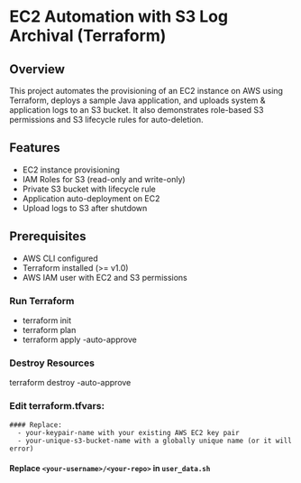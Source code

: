 # EC2 Automation with S3 Log Archival (Terraform)

## Overview
This project automates the provisioning of an EC2 instance on AWS using Terraform, deploys a sample Java application, and uploads system & application logs to an S3 bucket. It also demonstrates role-based S3 permissions and S3 lifecycle rules for auto-deletion.

## Features
- EC2 instance provisioning
- IAM Roles for S3 (read-only and write-only)
- Private S3 bucket with lifecycle rule
- Application auto-deployment on EC2
- Upload logs to S3 after shutdown

## Prerequisites
- AWS CLI configured
- Terraform installed (>= v1.0)
- AWS IAM user with EC2 and S3 permissions

### Run Terraform
- terraform init
- terraform plan
- terraform apply -auto-approve


### Destroy Resources
terraform destroy -auto-approve

### Edit terraform.tfvars:
    #### Replace:
      - your-keypair-name with your existing AWS EC2 key pair
      - your-unique-s3-bucket-name with a globally unique name (or it will error) 

#### Replace `<your-username>/<your-repo>` in `user_data.sh`
